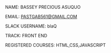 NAME: BASSEY PRECIOUS ASUQUO

EMAIL: PASTGAB561@GMAIL.COM

SLACK USERNAME: blaQ

TRACK: FRONT END

REGISTERED COURSES: HTML,CSS,JAVASCRIPT
